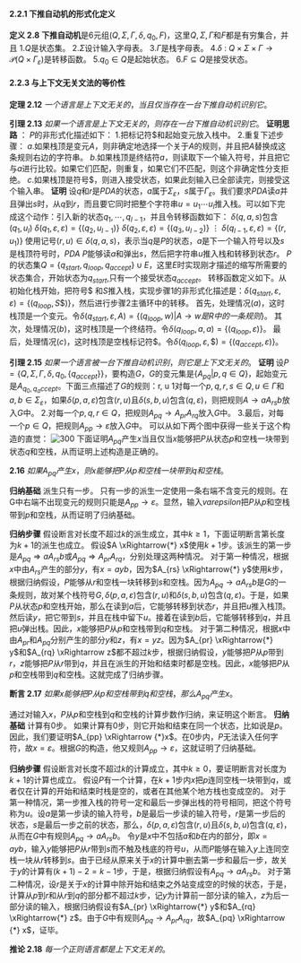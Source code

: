 
#### 2.2.1 下推自动机的形式化定义

**定义 2.8** **下推自动机**是6元组$(Q, \Sigma, \Gamma, \delta, q_0, F)$，这里$Q, \Sigma, \Gamma$和$F$都是有穷集合，并且
$1.$$Q$是状态集。
$2.$$\Sigma$设计输入字母表。
$3.$$\Gamma$是栈字母表。
$4.$$\delta \ :  \ Q \times \Sigma \times \Gamma \rightarrow \mathcal{P}(Q \times \Gamma_\varepsilon)$是转移函数。
$5.$$q_0 \in Q$是起始状态。
$6.$$F \subseteq Q$是接受状态。


#### 2.2.3 与上下文无关文法的等价性

**定理 2.12** $一个语言是上下文无关的，当且仅当存在一台下推自动机识别它。$

**引理 2.13** $如果一个语言是上下文无关的，则存在一台下推自动机识别它。$
**证明思路** ：
$P$的非形式化描述如下：
$1.$把标记符$\$$和起始变元放入栈中。
$2.$重复下述步骤：
$a.$如果栈顶是变元$A$，则非确定地选择一个关于$A$的规则，并且把$A$替换成这条规则右边的字符串。
$b.$如果栈顶是终结符$a$，则读取下一个输入符号，并且把它与$a$进行比较。如果它们匹配，则重复，如果它们不匹配，则这个非确定性分支拒绝。
$c.$如果栈顶是符号$\$$，则进入接受状态，如果此刻输入已全部读完，则接受这个输入串。
**证明** 设$q$和$r$是$PDA$的状态，$a$属于$\Sigma_{\varepsilon}$，$s$属于$\Gamma_{\varepsilon}$。我们要求$PDA$读$a$并且弹出$s$时，从$q$到$r$，而且要它同时把整个字符串$u=u_1\cdots u_l$推入栈。可以如下完成这个动作：引入新的状态$q_1,\cdots, q_{l-1}$，并且令转移函数如下：
                     $\delta(q, a, s)$包含$(q_1, u_l)$
                     $\delta(q_1, \varepsilon, \varepsilon) = \{(q_2, u_{l-1})\}$
                     $\delta(q_2, \varepsilon, \varepsilon) = \{(q_3, u_{l-2})\}$
                            $\vdots$
                     $\delta(q_{l-1}, \varepsilon, \varepsilon) = \{(r, u_1)\}$
使用记号$(r, u) \in \delta(q, a, s)$，表示当$q$是$P$的状态，$a$是下一个输入符号以及$s$是栈顶符号时，$PDA \ P$能够读$a$和弹出$s$，然后把字符串$u$推入栈和转移到状态$r$。
$P$的状态集$Q=\{q_{start}, q_{loop}, q_{accept} \} \cup E$，这里$E$时实现刚才描述的缩写所需要的状态集合，开始状态为$q_{start}$,只有一个接受状态$q_{accept}$。
转移函数定义如下。从初始化栈开始，把符号$\$$ 和$S$推入栈，实现步骤1的非形式化描述是：$\delta(q_{start}, \varepsilon, \varepsilon) = \{(q_{loop}, S\$)\}$，然后进行步骤2主循环中的转移。
首先，处理情况$(a)$，这时栈顶是一个变元。令$\delta(q_{start}, \varepsilon, A) = \{(q_{loop}, w) | A \rightarrow w 是R中的一条规则\}$。
其次，处理情况$(b)$，这时栈顶是一个终结符。令$\delta(q_{loop}, a, a)= \{(q_{loop}, \varepsilon)\}$。
最后，处理情况$(c)$，这时栈顶是空栈标记符$\$$。令$\delta(q_{loop}, \varepsilon, \$) = \{(q_{accept}, \varepsilon)\}$。

**引理 2.15** $如果一个语言被一台下推自动机识别，则它是上下文无关的。$
**证明** 设$P=\{Q, \Sigma, \Gamma, \delta, q_0,\{q_{accept}\} \}$，要构造$G$，$G$的变元集是$\{A_{pq} | p , q \in Q \}$，起始变元是$A_{q_0, q_accept}$。下面三点描述了$G$的规则：r, u
$1$对每一个$p, q, r, s \in Q, u \in \Gamma$和$a, b \in \Sigma_{\varepsilon}$，如果$\delta(p, a, \varepsilon)$包含$(r, u)$且$\delta(s, b, u)$包含$(q, \varepsilon)$，则把规则$A\rightarrow aA_{rs}b$放入$G$中。
$2.$对每一个$p, q, r \in Q$，把规则$A_{pq} \rightarrow A_{pr}A_{rq}$放入$G$中。
$3.$最后，对每一个$p \in Q$，把规则$A_{pp} \rightarrow \varepsilon$放入$G$中。
可以从如下两个图中获得一些关于这个构造的直觉：
![300](326a86a89d544ef641d823b975d0cf40.jpg)
下面证明$A_{pq}$产生$x$当且仅当$x$能够把$P$从状态$p$和空栈一块带到状态$q$和空栈，从而证明上述构造是正确的。

**2.16** $如果A_{pq} 产生x，则x能够把P从p和空栈一块带到q和空栈。$

**归纳基础** 派生只有一步。
只有一步的派生一定使用一条右端不含变元的规则。在G中右端不出现变元的规则只能是$A_{pp} \rightarrow \varepsilon$。显然，输入$varepsilon$把$P$从$p$和空栈带到$p$和空栈，从而证明了归纳基础。

**归纳步骤** 假设断言对长度不超过$k$的派生成立，其中$k \geq1$，下面证明断言第长度为$k+1$的派生也成立。
假设$A \xRightarrow{*} x$使用$k+1$步。该派生的第一步是$A_{pq} \Rightarrow aA_{rs}b$或$A_{pq} \Rightarrow A_{pr}A_{rq}$，分别处理这两种情况。
对于第一种情况，根据$x$中由$A_{rs}$产生的部分$y$，有$x = ayb$，因为$A_{rs} \xRightarrow{*} y$使用$k$步，根据归纳假设，$P$能够从$r$和空栈一块转移到$s$和空栈。因为$A_{pq} \rightarrow aA_{rs}b$是$G$的一条规则，故对某个栈符号$G, \delta(p, a, \varepsilon)$包含$(r, u)$和$\delta(s, b, u)$包含$(q, \varepsilon)$。于是，如果$P$从状态$p$和空栈开始，那么在读到$a$后，它能够转移到状态$r$，并且把$u$推入栈顶。然后读$y$，把它带到$s$，并且在栈中留下$u$。接着在读到$b$后，它能够转移到$q$，并且把$u$弹出栈。因此，$x$能够把$P$从$p$和空栈带到$q$和空栈。
对于第二种情况，根据$x$中由$A_{pr}$和$A_{pq}$分别产生的部分$y$和$z$，有$x = yz$。因为$A_{pr} \xRightarrow{*} y$和$A_{rq} \xRightarrow z$都不超过$k$步，根据归纳假设，$y$能够把$P$从$p$带到$r$，$z$能够把$P$从$r$带到$q$，并且在派生的开始和结束时都是空栈。因此，$x$能够把$P$从$p$和空栈带到$q$和空栈。这就完成了归纳步骤。

**断言 2.17** $如果x能够把P从p和空栈带到q和空栈，那么A_{pq}产生x。$

通过对输入$x$，$P$从$p$和空栈到$q$和空栈的计算步数作归纳，来证明这个断言。
**归纳基础** 计算有$0$步。
如果计算有$0$步，则它开始和结束在同一个状态，比如说是$p$。因此，我们要证明$A_{pp} \xRightarrow {*}x$。在$0$步内，$P$无法读入任何字符，故$x= \varepsilon$。根据$G$的构造，他又规则$A_{pp} \rightarrow \varepsilon$，这就证明了归纳基础。

**归纳步骤** 假设断言对长度不超过$k$的计算成立，其中$k \geq 0$，要证明断言对长度为$k+1$的计算也成立。
假设$P$有一个计算，在$k+1$步内$x$把$p$连同空栈一块带到$q$，或者仅在计算的开始和结束时栈是空的，或者在其他某个地方栈也变成空的。
对于第一种情况，第一步推入栈的符号一定和最后一步弹出栈的符号相同，把这个符号称为$u$。设$a$是第一步读的输入符号，$b$是最后一步读的输入符号，$r$是第一步后的状态，$s$是最后一步之前的状态，那么，$\delta(p, a, \varepsilon)$包含$(r, u)$且$\delta(s, b, u)$包含$(q, \varepsilon)$，从而在$G$中有规则$A_{pq} \rightarrow aA_{rs}b$。
令$y$是$x$中不包括$a$和$b$在内的部分，即$x=ayb$，输入$y$能够把$P$从$r$带到$s$而不触及栈底的符号$u$，从而$P$能够在输入$y$上连同空栈一块从$r$转移到$s$。由于已经从原来关于$x$的计算中删去第一步和最后一步，故关于$y$的计算有$(k+1) - 2 = k - 1$步，于是，根据归纳假设有$A_{pq} \rightarrow aA_{rs}b$。
对于第二种情况，设$r$是关于$x$的计算中除开始和结束之外站变成空的时候的状态，于是，计算从$p$到$r$和从$r$到$q$的部分都不超过$k$步，记$y$为计算前一部分读的输入，$z$为后一部分读的输入，根据归纳假设有$A_{pr} \xRightarrow{*} y$和$A_{rq} \xRightarrow{*} z$。由于$G$中有规则$A_{pq} \rightarrow A_{pr}A_{rq}$，故$A_{pq} \xRightarrow {*} x$，证毕。

**推论 2.18** $每一个正则语言都是上下文无关的。$
